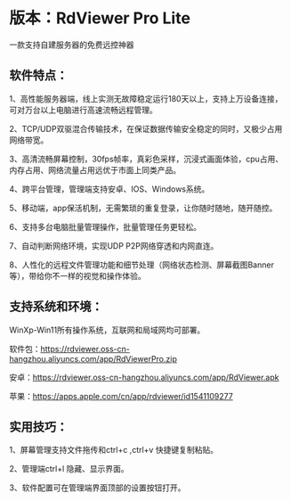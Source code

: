 # 版本：RdViewer Pro Lite

一款支持自建服务器的免费远控神器

## 软件特点：
1、高性能服务器端，线上实测无故障稳定运行180天以上，支持上万设备连接，可对万台以上电脑进行高速流畅远程管理。

2、TCP/UDP双驱混合传输技术，在保证数据传输安全稳定的同时，又极少占用网络带宽。

3、高清流畅屏幕控制，30fps帧率，真彩色采样，沉浸式画面体验，cpu占用、内存占用、网络流量占用远优于市面上同类产品。

4、跨平台管理，管理端支持安卓、IOS、Windows系统。

5、移动端，app保活机制，无需繁琐的重复登录，让你随时随地，随开随控。

6、支持多台电脑批量管理操作，批量管理任务更轻松。

7、自动判断网络环境，实现UDP P2P网络穿透和内网直连。

8、人性化的远程文件管理功能和细节处理（网络状态检测、屏幕截图Banner等），带给你不一样的视觉和操作体验。


## 支持系统和环境：

WinXp-Win11所有操作系统，互联网和局域网均可部署。

软件包：https://rdviewer.oss-cn-hangzhou.aliyuncs.com/app/RdViewerPro.zip

安卓：https://rdviewer.oss-cn-hangzhou.aliyuncs.com/app/RdViewer.apk

苹果：https://apps.apple.com/cn/app/rdviewer/id1541109277

## 实用技巧：
1、屏幕管理支持文件拖传和ctrl+c ,ctrl+v 快捷键复制粘贴。

2、管理端ctrl+l 隐藏、显示界面。

3、软件配置可在管理端界面顶部的设置按钮打开。

